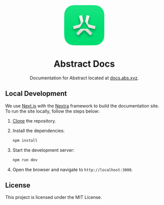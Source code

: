 <div align="center">
    <img src="./public/logo.png" width="128px" alt="abstract logo"/>
    <br />
    <h1>Abstract Docs</h1>
    <p align="center">Documentation for Abstract located at <a href="https://docs.abs.xyz/" target="_blank">docs.abs.xyz</a>.</p>
</div>


## Local Development

We use [Next.js](https://nextjs.org/) with the [Nextra](https://nextra.site/docs) framework to build the documentation site. To run the site locally, follow the steps below:

1. [Clone](https://docs.github.com/en/github/creating-cloning-and-archiving-repositories/cloning-a-repository) the repository.

2. Install the dependencies:
    ```bash
    npm install
    ```

3. Start the development server:
    ```bash
    npm run dev
    ```

4. Open the browser and navigate to `http://localhost:3000`.


## License

This project is licensed under the MIT License.